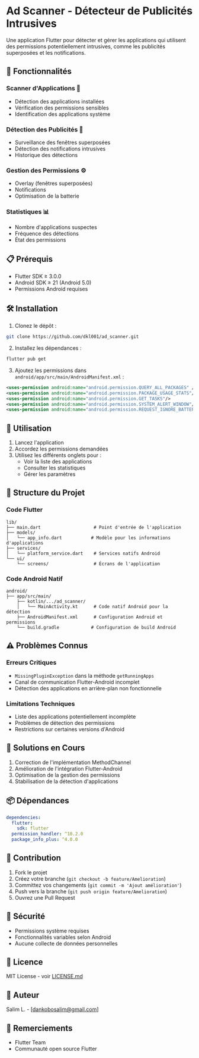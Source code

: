 # Ad Scanner - Détecteur de Publicités Intrusives

Une application Flutter pour détecter et gérer les applications qui utilisent des permissions potentiellement intrusives, comme les publicités superposées et les notifications.

## 🚀 Fonctionnalités

### Scanner d'Applications 📱
* Détection des applications installées
* Vérification des permissions sensibles
* Identification des applications système

### Détection des Publicités 🚨
* Surveillance des fenêtres superposées
* Détection des notifications intrusives
* Historique des détections

### Gestion des Permissions ⚙️
* Overlay (fenêtres superposées)
* Notifications
* Optimisation de la batterie

### Statistiques 📊
* Nombre d'applications suspectes
* Fréquence des détections
* État des permissions

## 📋 Prérequis

* Flutter SDK ≥ 3.0.0
* Android SDK ≥ 21 (Android 5.0)
* Permissions Android requises

## 🛠️ Installation

1. Clonez le dépôt :
```bash
git clone https://github.com/dkl001/ad_scanner.git
```

2. Installez les dépendances :
```bash
flutter pub get
```

3. Ajoutez les permissions dans `android/app/src/main/AndroidManifest.xml` :
```xml
<uses-permission android:name="android.permission.QUERY_ALL_PACKAGES" />
<uses-permission android:name="android.permission.PACKAGE_USAGE_STATS"/>
<uses-permission android:name="android.permission.GET_TASKS"/>
<uses-permission android:name="android.permission.SYSTEM_ALERT_WINDOW"/>
<uses-permission android:name="android.permission.REQUEST_IGNORE_BATTERY_OPTIMIZATIONS"/>
```

## 📱 Utilisation

1. Lancez l'application
2. Accordez les permissions demandées
3. Utilisez les différents onglets pour :
   * Voir la liste des applications
   * Consulter les statistiques
   * Gérer les paramètres

## 📁 Structure du Projet

### Code Flutter
```
lib/
├── main.dart                    # Point d'entrée de l'application
├── models/               
│   └── app_info.dart           # Modèle pour les informations d'applications
├── services/
│   └── platform_service.dart    # Services natifs Android
└── ui/
    └── screens/                 # Écrans de l'application
```

### Code Android Natif
```
android/
├── app/src/main/
    ├── kotlin/.../ad_scanner/
    │   └── MainActivity.kt      # Code natif Android pour la détection
    ├── AndroidManifest.xml      # Configuration Android et permissions
    └── build.gradle            # Configuration de build Android
```

## ⚠️ Problèmes Connus

### Erreurs Critiques
* `MissingPluginException` dans la méthode `getRunningApps`
* Canal de communication Flutter-Android incomplet
* Détection des applications en arrière-plan non fonctionnelle

### Limitations Techniques
* Liste des applications potentiellement incomplète
* Problèmes de détection des permissions
* Restrictions sur certaines versions d'Android

## 🔧 Solutions en Cours

1. Correction de l'implémentation MethodChannel
2. Amélioration de l'intégration Flutter-Android
3. Optimisation de la gestion des permissions
4. Stabilisation de la détection d'applications

## 📦 Dépendances

```yaml
dependencies:
  flutter:
    sdk: flutter
  permission_handler: ^10.2.0
  package_info_plus: ^4.0.0
```

## 🤝 Contribution

1. Fork le projet
2. Créez votre branche (`git checkout -b feature/Amelioration`)
3. Committez vos changements (`git commit -m 'Ajout amélioration'`)
4. Push vers la branche (`git push origin feature/Amelioration`)
5. Ouvrez une Pull Request

## 🔐 Sécurité

* Permissions système requises
* Fonctionnalités variables selon Android
* Aucune collecte de données personnelles

## 📝 Licence

MIT License - voir [LICENSE.md](LICENSE.md)

## 👤 Auteur

Salim L. - [dankobosalim@gmail.com]

## 🙏 Remerciements

* Flutter Team
* Communauté open source Flutter